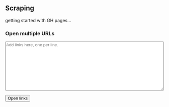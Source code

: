 ## Scraping
getting started with GH pages…

### Open multiple URLs
<textarea
    id="urls-box"
    placeholder="Add links here, one per line."
    rows="10"
    style="font-family: Arial; width: 100%; white-space: pre"
></textarea>
<button id="open-button">Open links</button>

<script src="index.js"></script>
